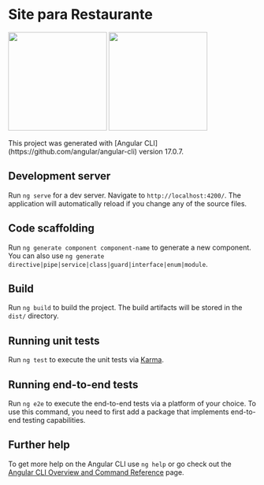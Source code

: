# Site para Restaurante
<p float="left">

 <img src="https://user-images.githubusercontent.com/105131652/186226747-206a5cb6-0390-445f-9ab7-aaa88827750e.jpg" width="200" />

 <img src="https://user-images.githubusercontent.com/105131652/186226781-c57b7eca-b9b8-44fd-9439-05f1383bd079.jpg" width="200" /> 

</p>
This project was generated with [Angular CLI](https://github.com/angular/angular-cli) version 17.0.7.

## Development server

Run `ng serve` for a dev server. Navigate to `http://localhost:4200/`. The application will automatically reload if you change any of the source files.

## Code scaffolding

Run `ng generate component component-name` to generate a new component. You can also use `ng generate directive|pipe|service|class|guard|interface|enum|module`.

## Build

Run `ng build` to build the project. The build artifacts will be stored in the `dist/` directory.

## Running unit tests

Run `ng test` to execute the unit tests via [Karma](https://karma-runner.github.io).

## Running end-to-end tests

Run `ng e2e` to execute the end-to-end tests via a platform of your choice. To use this command, you need to first add a package that implements end-to-end testing capabilities.

## Further help

To get more help on the Angular CLI use `ng help` or go check out the [Angular CLI Overview and Command Reference](https://angular.io/cli) page.
